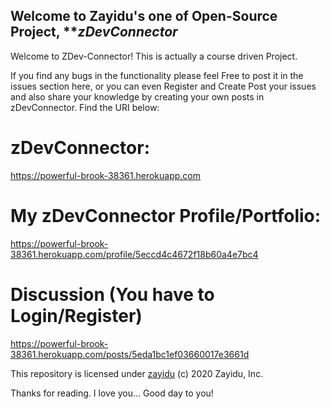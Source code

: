## Welcome to **Zayidu**'s one of Open-Source Project, ***zDevConnector*

Welcome to ZDev-Connector! This is actually a course driven Project. 

If you find any bugs in the functionality please feel Free to post it in the issues section here, or you can even Register and Create Post your issues and also share your knowledge by creating your own posts in zDevConnector. Find the URI below: 

# zDevConnector:

https://powerful-brook-38361.herokuapp.com

# My zDevConnector Profile/Portfolio:

https://powerful-brook-38361.herokuapp.com/profile/5eccd4c4672f18b60a4e7bc4

# Discussion (You have to Login/Register)

https://powerful-brook-38361.herokuapp.com/posts/5eda1bc1ef03660017e3661d

This repository is licensed under [zayidu](https://powerful-brook-38361.herokuapp.com) (c) 2020 Zayidu, Inc.

Thanks for reading. I love you... Good day to you!


